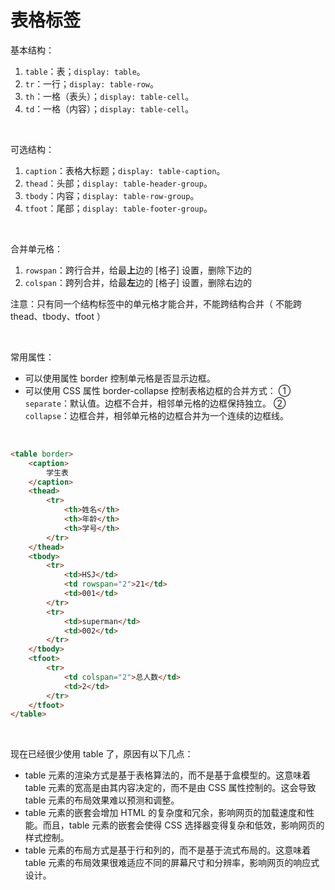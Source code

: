 # 表格标签

基本结构：

1. `table`：表；`display: table`。
2. `tr`：一行；`display: table-row`。
3. `th`：一格（表头）；`display: table-cell`。
4. `td`：一格（内容）；`display: table-cell`。

<br>

可选结构：

1. `caption`：表格大标题；`display: table-caption`。
2. `thead`：头部；`display: table-header-group`。
3. `tbody`：内容；`display: table-row-group`。
4. `tfoot`：尾部；`display: table-footer-group`。

<br>

合并单元格：

1. `rowspan`：跨行合并，给最**上**边的 [格子] 设置，删除下边的
2. `colspan`：跨列合并，给最**左**边的 [格子] 设置，删除右边的

注意：只有同一个结构标签中的单元格才能合并，不能跨结构合并（ 不能跨 thead、tbody、tfoot ）

<br>

常用属性：

-   可以使用属性 border 控制单元格是否显示边框。
-   可以使用 CSS 属性 border-collapse 控制表格边框的合并方式：
    ① `separate`：默认值。边框不合并，相邻单元格的边框保持独立。
    ② `collapse`：边框合并，相邻单元格的边框合并为一个连续的边框线。

<br>

```html
<table border>
    <caption>
        学生表
    </caption>
    <thead>
        <tr>
            <th>姓名</th>
            <th>年龄</th>
            <th>学号</th>
        </tr>
    </thead>
    <tbody>
        <tr>
            <td>HSJ</td>
            <td rowspan="2">21</td>
            <td>001</td>
        </tr>
        <tr>
            <td>superman</td>
            <td>002</td>
        </tr>
    </tbody>
    <tfoot>
        <tr>
            <td colspan="2">总人数</td>
            <td>2</td>
        </tr>
    </tfoot>
</table>
```

<br>

现在已经很少使用 table 了，原因有以下几点：

-   table 元素的渲染方式是基于表格算法的，而不是基于盒模型的。这意味着 table 元素的宽高是由其内容决定的，而不是由 CSS 属性控制的。这会导致 table 元素的布局效果难以预测和调整。
-   table 元素的嵌套会增加 HTML 的复杂度和冗余，影响网页的加载速度和性能。而且，table 元素的嵌套会使得 CSS 选择器变得复杂和低效，影响网页的样式控制。
-   table 元素的布局方式是基于行和列的，而不是基于流式布局的。这意味着 table 元素的布局效果很难适应不同的屏幕尺寸和分辨率，影响网页的响应式设计。

<br>
